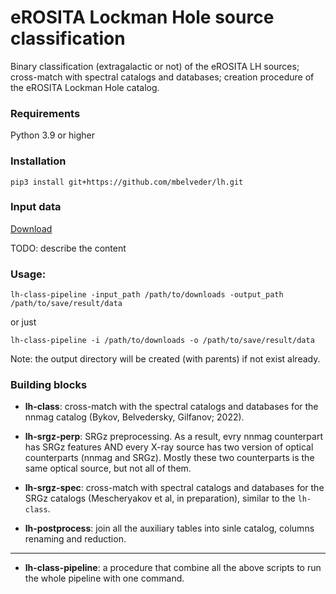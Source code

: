 # eROSITA Lockman Hole source classification

Binary classification (extragalactic or not) of the eROSITA LH sources; cross-match with spectral catalogs and databases; creation procedure of the eROSITA Lockman Hole catalog.

### Requirements

Python 3.9 or higher

### Installation

`pip3 install git+https://github.com/mbelveder/lh.git`

### Input data

[Download](https://disk.yandex.ru/d/F_Q55KtS36gV8A)

TODO: describe the content

### Usage:

```
lh-class-pipeline -input_path /path/to/downloads -output_path /path/to/save/result/data
```
or just

```
lh-class-pipeline -i /path/to/downloads -o /path/to/save/result/data
```

Note: the output directory will be created (with parents) if not exist already.

### Building blocks

- **lh-class**: cross-match with the spectral catalogs and databases for the nnmag catalog (Bykov, Belvedersky, Gilfanov; 2022).

- **lh-srgz-perp**: SRGz preprocessing. As a result, evry nnmag counterpart has SRGz features AND every X-ray source has two version of optical counterparts (nnmag and SRGz). Mostly these two counterparts is the same optical source, but not all of them.

- **lh-srgz-spec**: cross-match with spectral catalogs and databases for the SRGz catalogs (Mescheryakov et al, in preparation), similar to the `lh-class`.

- **lh-postprocess**: join all the auxiliary tables into sinle catalog, columns renaming and reduction.

---

- **lh-class-pipeline**: a procedure that combine all the above scripts to run the whole pipeline with one command.
